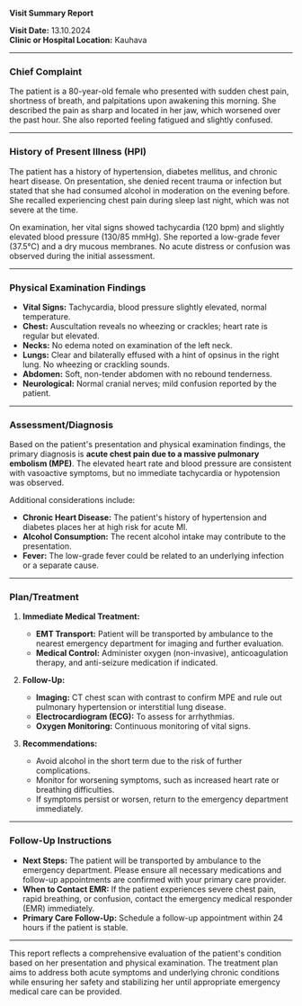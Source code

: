 

**Visit Summary Report**

**Visit Date:** 13.10.2024  
**Clinic or Hospital Location:** Kauhava  

---

### **Chief Complaint**
The patient is a 80-year-old female who presented with sudden chest pain, shortness of breath, and palpitations upon awakening this morning. She described the pain as sharp and located in her jaw, which worsened over the past hour. She also reported feeling fatigued and slightly confused.

---

### **History of Present Illness (HPI)**
The patient has a history of hypertension, diabetes mellitus, and chronic heart disease. On presentation, she denied recent trauma or infection but stated that she had consumed alcohol in moderation on the evening before. She recalled experiencing chest pain during sleep last night, which was not severe at the time.

On examination, her vital signs showed tachycardia (120 bpm) and slightly elevated blood pressure (130/85 mmHg). She reported a low-grade fever (37.5°C) and a dry mucous membranes. No acute distress or confusion was observed during the initial assessment.

---

### **Physical Examination Findings**
- **Vital Signs:** Tachycardia, blood pressure slightly elevated, normal temperature.
- **Chest:** Auscultation reveals no wheezing or crackles; heart rate is regular but elevated.
- **Necks:** No edema noted on examination of the left neck.
- **Lungs:** Clear and bilaterally effused with a hint of opsinus in the right lung. No wheezing or crackling sounds.
- **Abdomen:** Soft, non-tender abdomen with no rebound tenderness.
- **Neurological:** Normal cranial nerves; mild confusion reported by the patient.

---

### **Assessment/Diagnosis**
Based on the patient's presentation and physical examination findings, the primary diagnosis is **acute chest pain due to a massive pulmonary embolism (MPE)**. The elevated heart rate and blood pressure are consistent with vasoactive symptoms, but no immediate tachycardia or hypotension was observed.

Additional considerations include:
- **Chronic Heart Disease:** The patient's history of hypertension and diabetes places her at high risk for acute MI.
- **Alcohol Consumption:** The recent alcohol intake may contribute to the presentation.
- **Fever:** The low-grade fever could be related to an underlying infection or a separate cause.

---

### **Plan/Treatment**
1. **Immediate Medical Treatment:**
   - **EMT Transport:** Patient will be transported by ambulance to the nearest emergency department for imaging and further evaluation.
   - **Medical Control:** Administer oxygen (non-invasive), anticoagulation therapy, and anti-seizure medication if indicated.

2. **Follow-Up:**
   - **Imaging:** CT chest scan with contrast to confirm MPE and rule out pulmonary hypertension or interstitial lung disease.
   - **Electrocardiogram (ECG):** To assess for arrhythmias.
   - **Oxygen Monitoring:** Continuous monitoring of vital signs.

3. **Recommendations:**
   - Avoid alcohol in the short term due to the risk of further complications.
   - Monitor for worsening symptoms, such as increased heart rate or breathing difficulties.
   - If symptoms persist or worsen, return to the emergency department immediately.

---

### **Follow-Up Instructions**
- **Next Steps:** The patient will be transported by ambulance to the emergency department. Please ensure all necessary medications and follow-up appointments are confirmed with your primary care provider.
- **When to Contact EMR:** If the patient experiences severe chest pain, rapid breathing, or confusion, contact the emergency medical responder (EMR) immediately.
- **Primary Care Follow-Up:** Schedule a follow-up appointment within 24 hours if the patient is stable.

---

This report reflects a comprehensive evaluation of the patient's condition based on her presentation and physical examination. The treatment plan aims to address both acute symptoms and underlying chronic conditions while ensuring her safety and stabilizing her until appropriate emergency medical care can be provided.